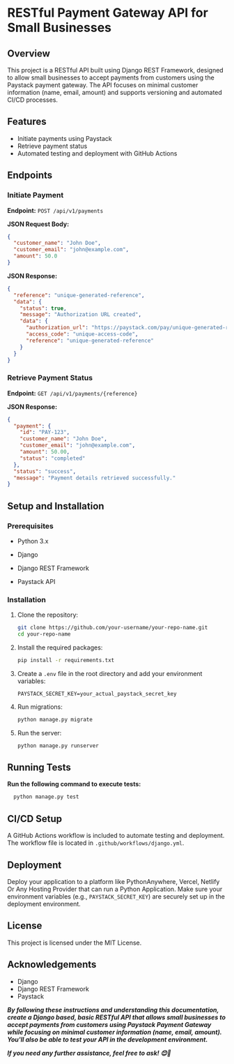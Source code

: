 # RESTful Payment Gateway API for Small Businesses

## Overview

This project is a RESTful API built using Django REST Framework, designed to allow small businesses to accept payments from customers using the Paystack payment gateway. The API focuses on minimal customer information (name, email, amount) and supports versioning and automated CI/CD processes.

## Features

- Initiate payments using Paystack
- Retrieve payment status
- Automated testing and deployment with GitHub Actions

## Endpoints

### Initiate Payment

**Endpoint:** `POST /api/v1/payments`

**JSON Request Body:**

```json
{
  "customer_name": "John Doe",
  "customer_email": "john@example.com",
  "amount": 50.0
}
```

**JSON Response:**

```json
{
  "reference": "unique-generated-reference",
  "data": {
    "status": true,
    "message": "Authorization URL created",
    "data": {
      "authorization_url": "https://paystack.com/pay/unique-generated-reference",
      "access_code": "unique-access-code",
      "reference": "unique-generated-reference"
    }
  }
}
```

### Retrieve Payment Status
**Endpoint:** `GET /api/v1/payments/{reference}`

**JSON Response:**

```json
{
  "payment": {
    "id": "PAY-123",
    "customer_name": "John Doe",
    "customer_email": "john@example.com",
    "amount": 50.00,
    "status": "completed"
  },
  "status": "success",
  "message": "Payment details retrieved successfully."
}
```

## Setup and Installation
### Prerequisites
- Python 3.x

- Django

- Django REST Framework

- Paystack API

### Installation
1. Clone the repository:
   ```bash
   git clone https://github.com/your-username/your-repo-name.git
   cd your-repo-name
   ```
2. Install the required packages:
   ```bash
   pip install -r requirements.txt
   ```
3. Create a `.env` file in the root directory and add your environment variables:
   ```Plaintext
   PAYSTACK_SECRET_KEY=your_actual_paystack_secret_key
   ```
4. Run migrations:
   ```bash
   python manage.py migrate
   ```

7. Run the server:
   ```bash
   python manage.py runserver
   ```

## Running Tests
**Run the following command to execute tests:**
```bash
  python manage.py test
```

## CI/CD Setup
A GitHub Actions workflow is included to automate testing and deployment. The workflow file is located in `.github/workflows/django.yml`.

## Deployment
Deploy your application to a platform like PythonAnywhere, Vercel, Netlify Or Any Hosting Provider that can run a Python Application. Make sure your environment variables (e.g., `PAYSTACK_SECRET_KEY`) are securely set up in the deployment environment.

## License
This project is licensed under the MIT License.

## Acknowledgements
- Django
- Django REST Framework
- Paystack

***By following these instructions and understanding this documentation, create a Django based, basic RESTful API that allows small businesses to accept payments from customers using Paystack Payment Gateway while focusing on minimal customer information (name, email, amount). You'll also be able to test your API in the development environment.***

***If you need any further assistance, feel free to ask! 😊🚀***

